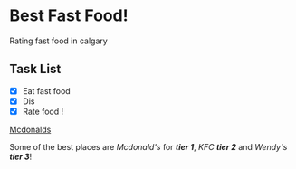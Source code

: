 # Best Fast Food!

Rating fast food in calgary

## Task List
- [x] Eat fast food
- [x] Dis
- [x] Rate food !

[Mcdonalds](https://www.mcdonalds.com/ca/en-ca.html)

Some of the best places are *Mcdonald's* for ***tier 1***, *KFC* ***tier 2*** and *Wendy's* ***tier 3***!
